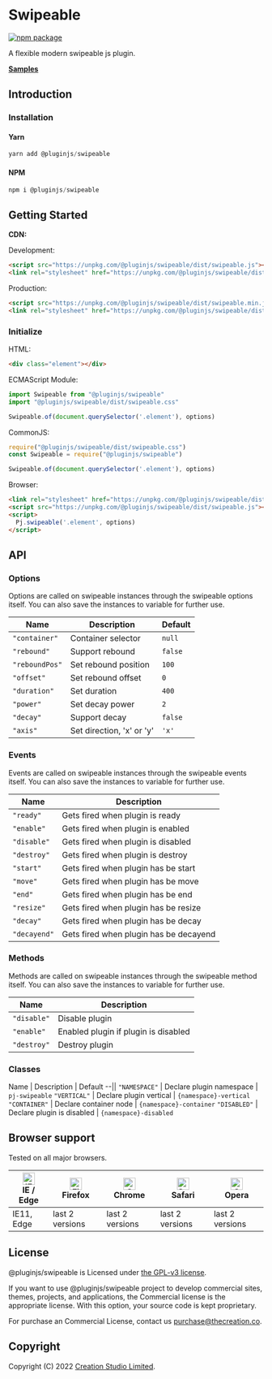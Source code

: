 # Swipeable

[![npm package](https://img.shields.io/npm/v/@pluginjs/swipeable.svg)](https://www.npmjs.com/package/@pluginjs/swipeable)

A flexible modern swipeable js plugin.

**[Samples](https://codesandbox.io/s/github/pluginjs/pluginjs/tree/master/modules/swipeable/samples)**

## Introduction
### Installation

#### Yarn

```javascript
yarn add @pluginjs/swipeable
```

#### NPM

```javascript
npm i @pluginjs/swipeable
```

## Getting Started

**CDN:**

Development:

```html
<script src="https://unpkg.com/@pluginjs/swipeable/dist/swipeable.js"></script>
<link rel="stylesheet" href="https://unpkg.com/@pluginjs/swipeable/dist/swipeable.css">
```

Production:

```html
<script src="https://unpkg.com/@pluginjs/swipeable/dist/swipeable.min.js"></script>
<link rel="stylesheet" href="https://unpkg.com/@pluginjs/swipeable/dist/swipeable.min.css">
```

### Initialize

HTML:

```html
<div class="element"></div>
```

ECMAScript Module:

```javascript
import Swipeable from "@pluginjs/swipeable"
import "@pluginjs/swipeable/dist/swipeable.css"

Swipeable.of(document.querySelector('.element'), options)
```

CommonJS:

```javascript
require("@pluginjs/swipeable/dist/swipeable.css")
const Swipeable = require("@pluginjs/swipeable")

Swipeable.of(document.querySelector('.element'), options)
```

Browser:

```html
<link rel="stylesheet" href="https://unpkg.com/@pluginjs/swipeable/dist/swipeable.css">
<script src="https://unpkg.com/@pluginjs/swipeable/dist/swipeable.js"></script>
<script>
  Pj.swipeable('.element', options)
</script>
```

## API

### Options

Options are called on swipeable instances through the swipeable options itself.
You can also save the instances to variable for further use.

Name | Description | Default
--|--|--
`"container"` | Container selector | `null`
`"rebound"` | Support rebound | `false`
`"reboundPos"` | Set rebound position | `100`
`"offset"` | Set rebound offset | `0`
`"duration"` | Set duration | `400`
`"power"` | Set decay power | `2`
`"decay"` | Support decay | `false`
`"axis"` | Set direction, 'x' or 'y' | `'x'`

### Events

Events are called on swipeable instances through the swipeable events itself.
You can also save the instances to variable for further use.

Name | Description
--|--
`"ready"` | Gets fired when plugin is ready
`"enable"` | Gets fired when plugin is enabled
`"disable"` | Gets fired when plugin is disabled
`"destroy"` | Gets fired when plugin is destroy
`"start"` | Gets fired when plugin has be start
`"move"` | Gets fired when plugin has be move
`"end"` | Gets fired when plugin has be end
`"resize"` | Gets fired when plugin has be resize
`"decay"` | Gets fired when plugin has be decay
`"decayend"` | Gets fired when plugin has be decayend

### Methods

Methods are called on swipeable instances through the swipeable method itself.
You can also save the instances to variable for further use.

Name | Description
--|--
`"disable"` | Disable plugin
`"enable"` | Enabled plugin if plugin is disabled
`"destroy"` | Destroy plugin

### Classes

Name | Description | Default
--||
`"NAMESPACE"` | Declare plugin namespace | `pj-swipeable`
`"VERTICAL"` | Declare plugin vertical | `{namespace}-vertical`
`"CONTAINER"` | Declare container node | `{namespace}-container`
`"DISABLED"` | Declare plugin is disabled | `{namespace}-disabled`

## Browser support

Tested on all major browsers.

| [<img src="https://raw.githubusercontent.com/alrra/browser-logos/master/src/edge/edge_48x48.png" alt="IE / Edge" width="24px" height="24px" />](http://godban.github.io/browsers-support-badges/)</br>IE / Edge | [<img src="https://raw.githubusercontent.com/alrra/browser-logos/master/src/firefox/firefox_48x48.png" alt="Firefox" width="24px" height="24px" />](http://godban.github.io/browsers-support-badges/)</br>Firefox | [<img src="https://raw.githubusercontent.com/alrra/browser-logos/master/src/chrome/chrome_48x48.png" alt="Chrome" width="24px" height="24px" />](http://godban.github.io/browsers-support-badges/)</br>Chrome | [<img src="https://raw.githubusercontent.com/alrra/browser-logos/master/src/safari/safari_48x48.png" alt="Safari" width="24px" height="24px" />](http://godban.github.io/browsers-support-badges/)</br>Safari | [<img src="https://raw.githubusercontent.com/alrra/browser-logos/master/src/opera/opera_48x48.png" alt="Opera" width="24px" height="24px" />](http://godban.github.io/browsers-support-badges/)</br>Opera |
| --------- | --------- | --------- | --------- | --------- |
| IE11, Edge| last 2 versions| last 2 versions| last 2 versions| last 2 versions|

## License

@pluginjs/swipeable is Licensed under [the GPL-v3 license](LICENSE).

If you want to use @pluginjs/swipeable project to develop commercial sites, themes, projects, and applications, the Commercial license is the appropriate license. With this option, your source code is kept proprietary.

For purchase an Commercial License, contact us purchase@thecreation.co.

## Copyright

Copyright (C) 2022 [Creation Studio Limited](creationstudio.com).